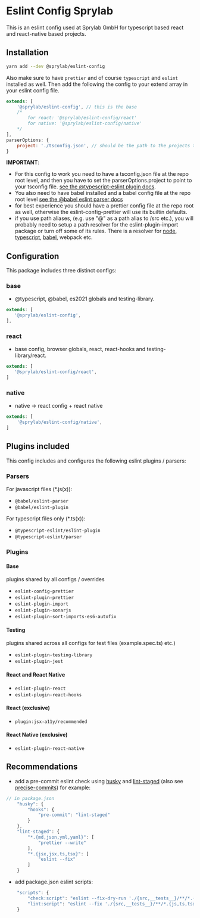 # Eslint Config Sprylab

This is an eslint config used at Sprylab GmbH for typescript based react and react-native based projects.

## Installation

```bash
yarn add --dev @sprylab/eslint-config
```

Also make sure to have `prettier` and of course `typescript`  and `eslint` installed as well. 
Then add the following the config to your extend array in your eslint config file. 

```js
extends: [
    '@sprylab/eslint-config', // this is the base
    /* 
        for react: '@sprylab/eslint-config/react'
        for native: '@sprylab/eslint-config/native'
    */
],
parserOptions: {
    project: './tsconfig.json', // should be the path to the projects tsconfig.json
}
```
**IMPORTANT**: 

- For this config to work you need to have a tsconfig.json file at the repo root level, and then you have to set the parserOptions.project to point to your tsconfig file. [see the @typescript-eslint plugin docs](https://www.npmjs.com/package/@typescript-eslint/eslint-plugin). 
- You also need to have babel installed and a babel config file at the repo root level [see the @babel eslint parser docs](https://www.npmjs.com/package/@babel/eslint-parser)
- for best experience you should have a prettier config file at the repo root as well, otherwise the eslint-config-prettier will use its builtin defaults. 
- if you use path aliases, (e.g. use "@" as a path alias to /src etc.), you will probably need to setup a path resolver for the eslint-plugin-import package or turn off some of its rules. There is a resolver for [node](https://www.npmjs.com/package/eslint-import-resolver-node), [typescript](https://www.npmjs.com/package/eslint-import-resolver-typescript), [babel](https://www.npmjs.com/package/eslint-import-resolver-babel-module), webpack etc.  
## Configuration

This package includes three distinct configs:
### base
 - @typescript, @babel, es2021 globals and testing-library.

 ```js
extends: [
    '@sprylab/eslint-config', 
],
```

### react
 - base config, browser globals, react, react-hooks and testing-library/react.

 ```js
extends: [
    '@sprylab/eslint-config/react',
]
```

### native
- native -> react config + react native

```js
extends: [
    '@sprylab/eslint-config/native',
]
```


## Plugins included

This config includes and configures the following eslint plugins / parsers:

### Parsers
For javascript files (*.js(x)):
- `@babel/eslint-parser`
- `@babel/eslint-plugin`

For typescript files only (*.ts(x)):

- `@typescript-eslint/eslint-plugin`
- `@typescript-eslint/parser`

### Plugins
#### Base
plugins shared by all configs / overrides
- `eslint-config-prettier`
- `eslint-plugin-prettier`
- `eslint-plugin-import`
- `eslint-plugin-sonarjs`
- `eslint-plugin-sort-imports-es6-autofix`

#### Testing 
plugins shared across all configs for test files (example.spec.ts) etc.) 
- `eslint-plugin-testing-library`
- `eslint-plugin-jest`

#### React and React Native
- `eslint-plugin-react`
- `eslint-plugin-react-hooks`

#### React (exclusive)
- `plugin:jsx-a11y/recommended`

#### React Native (exclusive)
- `eslint-plugin-react-native`

## Recommendations
- add a pre-commit eslint check using [husky](https://www.npmjs.com/package/husky) and [lint-staged](https://github.com/okonet/lint-staged) (also see 
[precise-commits](https://github.com/nrwl/precise-commits)) for example:

```js
// in package.json
	"husky": {
		"hooks": {
			"pre-commit": "lint-staged"
		}
	},
	"lint-staged": {
		"*.{md,json,yml,yaml}": [
			"prettier --write"
		],
		"*.{jsx,jsx,ts,tsx}": [
			"eslint --fix"
		]
	}
```
- add package.json eslint scripts:

```js
    "scripts": {
		"check:script": "eslint --fix-dry-run './{src,__tests__}/**/*.{js,ts,tsx}'",
		"lint:script": "eslint --fix './{src,__tests__}/**/*.{js,ts,tsx}'",
	}
```

